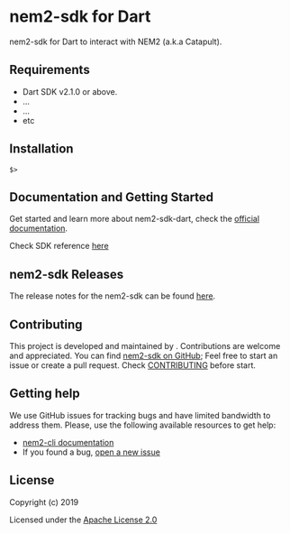 [comment]: # (Replace variables LANGUAGE_NAME, YEAR, LICENSE_NAME, CONTRIBUTORS, GITHUB_NICKNAME and complete Requirements and Installation sections)

# nem2-sdk for Dart

nem2-sdk for Dart to interact with NEM2 (a.k.a Catapult).

## Requirements

- Dart SDK v2.1.0 or above.
- ...
- ...
- etc

## Installation

```$>```

## Documentation and Getting Started

Get started and learn more about nem2-sdk-dart, check the [official documentation][docs].

Check SDK reference [here][sdk-ref]

## nem2-sdk Releases

The release notes for the nem2-sdk can be found [here](CHANGELOG.md).

## Contributing

This project is developed and maintained by <CONTRIBUTORS>. Contributions are welcome and appreciated. You can find [nem2-sdk on GitHub][self]; 
Feel free to start an issue or create a pull request. Check [CONTRIBUTING](CONTRIBUTING.md) before start.

## Getting help

We use GitHub issues for tracking bugs and have limited bandwidth to address them.
Please, use the following available resources to get help:

- [nem2-cli documentation][docs]
- If you found a bug, [open a new issue][issues]

## License

Copyright (c) 2019

Licensed under the [Apache License 2.0](LICENSE)

[self]: https://github.com/fajarvm/nem2-sdk-dart
[docs]: http://nemtech.github.io/getting-started/setup-workstation.html
[issues]: https://github.com/fajarvm/nem2-sdk-dart/issues
[sdk-ref]: http://nemtech.github.io/nem2-sdk-dart